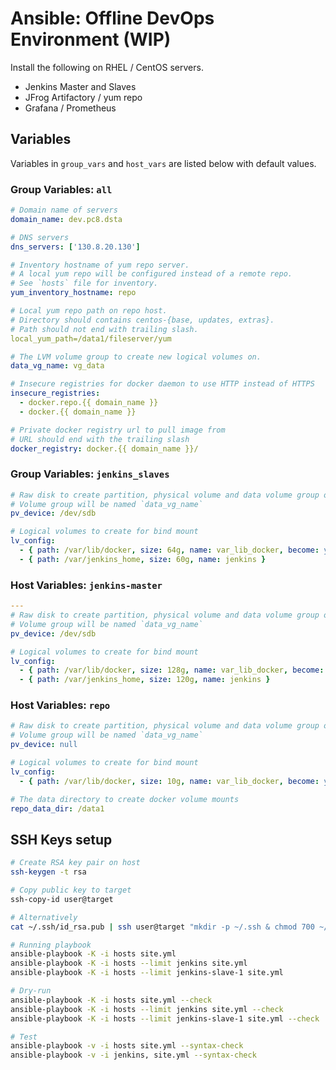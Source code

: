 # Ansible: Offline DevOps Environment (WIP)

Install the following on RHEL / CentOS servers.

* Jenkins Master and Slaves
* JFrog Artifactory / yum repo
* Grafana / Prometheus

## Variables

 Variables in `group_vars` and `host_vars` are listed below with default values.

### Group Variables: `all`

```yml
# Domain name of servers
domain_name: dev.pc8.dsta

# DNS servers
dns_servers: ['130.8.20.130']

# Inventory hostname of yum repo server.
# A local yum repo will be configured instead of a remote repo.
# See `hosts` file for inventory.
yum_inventory_hostname: repo

# Local yum repo path on repo host.
# Directory should contains centos-{base, updates, extras}.
# Path should not end with trailing slash.
local_yum_path=/data1/fileserver/yum

# The LVM volume group to create new logical volumes on.
data_vg_name: vg_data

# Insecure registries for docker daemon to use HTTP instead of HTTPS
insecure_registries:
  - docker.repo.{{ domain_name }}
  - docker.{{ domain_name }}

# Private docker registry url to pull image from
# URL should end with the trailing slash
docker_registry: docker.{{ domain_name }}/
```

### Group Variables: `jenkins_slaves`

```yml
# Raw disk to create partition, physical volume and data volume group on.
# Volume group will be named `data_vg_name`
pv_device: /dev/sdb

# Logical volumes to create for bind mount
lv_config:
  - { path: /var/lib/docker, size: 64g, name: var_lib_docker, become: yes }
  - { path: /var/jenkins_home, size: 60g, name: jenkins }
```

### Host Variables: `jenkins-master`

```yml
---
# Raw disk to create partition, physical volume and data volume group on.
# Volume group will be named `data_vg_name`
pv_device: /dev/sdb

# Logical volumes to create for bind mount
lv_config:
  - { path: /var/lib/docker, size: 128g, name: var_lib_docker, become: yes }
  - { path: /var/jenkins_home, size: 120g, name: jenkins }

```

### Host Variables: `repo`

```yml
# Raw disk to create partition, physical volume and data volume group on.
# Volume group will be named `data_vg_name`
pv_device: null

# Logical volumes to create for bind mount
lv_config:
  - { path: /var/lib/docker, size: 10g, name: var_lib_docker, become: yes }

# The data directory to create docker volume mounts
repo_data_dir: /data1

```

## SSH Keys setup

```sh
# Create RSA key pair on host
ssh-keygen -t rsa

# Copy public key to target
ssh-copy-id user@target

# Alternatively
cat ~/.ssh/id_rsa.pub | ssh user@target "mkdir -p ~/.ssh & chmod 700 ~/.ssh && cat >> ~/.ssh/authorized_keys"

# Running playbook
ansible-playbook -K -i hosts site.yml
ansible-playbook -K -i hosts --limit jenkins site.yml
ansible-playbook -K -i hosts --limit jenkins-slave-1 site.yml

# Dry-run
ansible-playbook -K -i hosts site.yml --check
ansible-playbook -K -i hosts --limit jenkins site.yml --check
ansible-playbook -K -i hosts --limit jenkins-slave-1 site.yml --check

# Test
ansible-playbook -v -i hosts site.yml --syntax-check
ansible-playbook -v -i jenkins, site.yml --syntax-check
```
